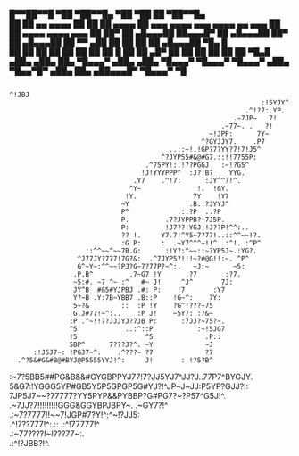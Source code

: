 █▀▀██▀▀█ ▀██                 ▀██▀▀█▄  ▀██          ▀██               ██                      ▀██▀▀█▄                    
   ██     ██ ▄▄     ▄▄▄▄      ██   ██  ██    ▄▄▄▄   ██ ▄▄▄    ▄▄▄▄  ▄▄▄   ▄▄▄▄   ▄▄ ▄▄▄       ██   ██    ▄▄▄▄  ▄▄▄▄ ▄▄▄ 
   ██     ██▀ ██  ▄█▄▄▄██     ██▄▄▄█▀  ██  ▄█▄▄▄██  ██▀  ██ ▄█▄▄▄██  ██  ▀▀ ▄██   ██  ██      ██    ██ ▄█▄▄▄██  ▀█▄  █  
   ██     ██  ██  ██          ██       ██  ██       ██    █ ██       ██  ▄█▀ ██   ██  ██      ██    ██ ██        ▀█▄█   
  ▄██▄   ▄██▄ ██▄  ▀█▄▄▄▀    ▄██▄     ▄██▄  ▀█▄▄▄▀  ▀█▄▄▄▀   ▀█▄▄▄▀ ▄██▄ ▀█▄▄▀█▀ ▄██▄ ██▄    ▄██▄▄▄█▀   ▀█▄▄▄▀    ▀█    
                                                                                                                        
                                                                                                                        



                                                                      ^!JBJ
                                                                   :!5YJY^ 
                                                               .^!?7:.YP.  
                                                            .~7JP~   7!    
                                                         .~77~. .   ?!     
                                                      ~!JPP:      7Y~      
                                                    ^?GYJJY7.    .P7       
                                            ..::~!.!GP?7?YY?7!7!J5^        
                                          ^?JYP55#&@#G7.::!!7755P:         
                                      .^75PY!:.!??PGGJ   :~!?G5^           
                                     !J!YYYPPP^  :J?!B?    YYG.            
                                   .Y7    .^!7:      :JY^^?!^.             
                                  ^Y~              !.  !&Y.                
                                 !Y.              7Y    !Y7                
                                ~Y               .B.:?JYYJ^                
                                P^            .::?P  ..?P                  
                                P.         .7?JYPPB?~7J5P.                 
                                P:         !J7??!YGJ:!J??P!^^:..           
                                ?? !.     Y7.7!^Y5~7?77!..::^^~~!?.        
                                :G P:     :  .~Y7^^^~!!^ .:^!. :^P^        
                       ::^^~~^~~7B.G:      :!Y?:^~~::~?YP5J~.:YG?.         
                     ^J77JY?777!7G?&:  .^7JYP5?!!!~?#@G!!:~. ^P^           
                     G^~Y~:^^~~?PJ?G~7?77P?~^:.   ~J:~      ~5:            
                    .P.B^         .7~G7 !Y      .?7       :?7.             
                    ~5:#. ~7 ^~ :^   #~ J!     ^J^       7J:               
                    JY^B  #&5#YJPBJ .#: P:    !7       :Y7                 
                    Y?~B .Y:7B~YBB7 .B::P    !G~^:    7Y:                  
                    5~?&        ::  :P !Y    ?G^!???~75                    
                    G.J#77!~^:..    :P J!    ~5Y7: :7&~                    
                   :P .^~!!7?JJJYJ?7JB P:      :7JJ?~75?~.                 
                   ^5            ..:^::P           :~!5JG7                 
                   !5                 ^5             .P::                  
                   5BP^      7???J?^. ~Y             ~J                    
          :!J5J7~: !PGJ7~^.    .^???~ ?7             ?7                    
      .^?5&#G&#B@#BYJ@P5555YYJ!^:     J!       : !?5?B^                    
 :~7?5BB5##PG&B&&#GYGBPPYJ77!7?JJ5YJ7^JJ?J..77P7^BYGJY.                    
5&G7:!YGGG5YP#GB5Y5P5GPGP5G#YJ?!^JP~J~JJ:P5YP?GJJ?!:                       
7JP5J7~~?77777?YY5PYP&&PYBBP?G#PG7?~?P57^G5J!^.                            
  .~7JJ?7!!!!!!!!!GGG&GGYBPJBPY~. .~GY7?!^                                 
     .:~7?7777!!~~7!JGP#7?Y!^:^~!?JJ5:                                     
         .^!7??777!^:.:: .:^!77777!^                                       
             .:~77????!~!???77~:.                                          
                 .:^!?JBB?!^.                                              
